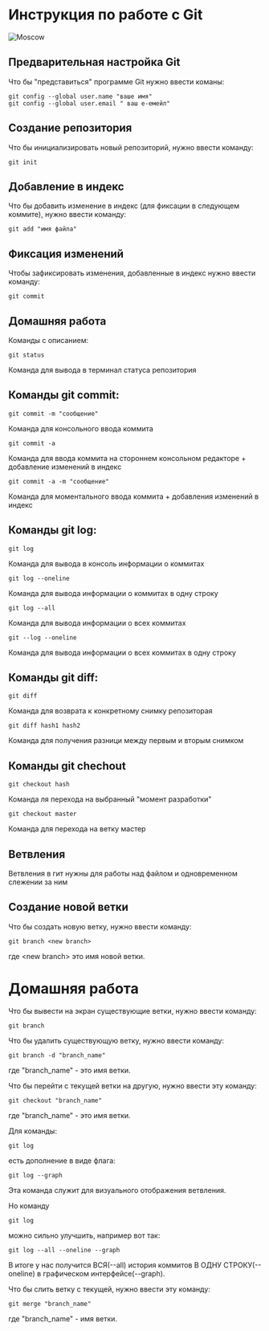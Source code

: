 # **Инструкция по работе с Git**


![Moscow](11.JPG)


## Предварительная настройка Git ##

Что бы "представиться" программе Git нужно ввести  команы:

    git config --global user.name "ваше имя"
    git config --global user.email " ваш е-емейл"

## Создание репозитория

Что бы инициализировать новый репозиторий, нужно ввести команду: 

    git init

## Добавление в индекс

Что бы добавить изменение в индекс (для фиксации в следующем коммите), нужно ввести команду:

    git add "имя файла"

## Фиксация изменений 

Чтобы зафиксировать изменения, добавленные в индекс нужно ввести команду:

    git commit 

## Домашняя работа

Команды с описанием:

    git status

Команда для вывода в терминал статуса репозитория

## Команды git commit: 

    git commit -m "сообщение"

Команда для консольного ввода коммита 

    git commit -a 

Команда для ввода коммита на стороннем консольном редакторе + добавление изменений в индекс

    git commit -a -m "сообщение"

Команда для моментального ввода коммита + добавления изменений в индекс

## Команды git log:

    git log

Команда для вывода в консоль информации о коммитах

    git log --oneline

Команда для вывода информации о коммитах в одну строку

    git log --all

Команда для вывода информации о всех коммитах

    git --log --oneline

Команда для вывода информации о всех коммитах в одну строку

## Команды git diff:

    git diff 

Команда для возврата к конкретному снимку репозиторая

    git diff hash1 hash2

Команда для получения разници между первым и вторым снимком

## Команды  git chechout 

    git checkout hash

Команда ля перехода на выбранный "момент разработки"

    git checkout master

Команда для перехода на ветку мастер

## Ветвления

Ветвления в гит нужны для работы над файлом и одновременном слежении за ним

## Создание новой ветки

Что бы создать новую ветку, нужно ввести команду: 

    git branch <new branch>

где \<new branch> это имя новой ветки. 

# Домашняя работа #

Что бы вывести на экран существующие ветки, нужно ввести команду:

    git branch

Что бы удалить существующую ветку, нужно ввести команду:

    git branch -d "branch_name"

где "branch_name" - это имя ветки.

Что бы перейти с текущей ветки на другую, нужно ввести эту команду:

    git checkout "branch_name"

где "branch_name" - это имя ветки.

Для команды:

    git log

есть дополнение в виде флага:

    git log --graph

Эта команда служит для визуального отображения ветвления.

Но команду  
     
    git log

можно сильно улучшить, например вот так:

    git log --all --oneline --graph

В итоге у нас получится ВСЯ(--all) история коммитов В ОДНУ СТРОКУ(--oneline) в графическом интерфейсе(--graph).

Что бы слить ветку с текущей, нужно ввести эту команду:

    git merge "branch_name"

где "branch_name" - имя ветки.
